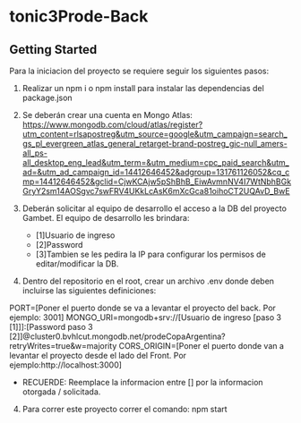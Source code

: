 # tonic3Prode-Back

## Getting Started
Para la iniciacion del proyecto se requiere seguir los siguientes pasos:

 1. Realizar un npm i o npm install para instalar las dependencias del package.json
 2. Se deberán crear una cuenta en Mongo Atlas:
    https://www.mongodb.com/cloud/atlas/register?utm_content=rlsapostreg&utm_source=google&utm_campaign=search_gs_pl_evergreen_atlas_general_retarget-brand-postreg_gic-null_amers-all_ps-all_desktop_eng_lead&utm_term=&utm_medium=cpc_paid_search&utm_ad=&utm_ad_campaign_id=14412646452&adgroup=131761126052&cq_cmp=14412646452&gclid=CjwKCAjw5pShBhB_EiwAvmnNV4I7WtNbhBGkGryY2sm14AOSgvc7swFRV4UKkLcAsK6mXcGca81oihoCT2UQAvD_BwE

 3. Deberán solicitar al equipo de desarrollo el acceso a la DB del proyecto Gambet.
    El equipo de desarrollo les brindara:
    - [1]Usuario de ingreso
    - [2]Password
    - [3]Tambien se les pedira la IP para configurar los permisos de editar/modificar la DB.

 3. Dentro del repositorio en el root, crear un archivo .env donde deben incluirse las siguientes definiciones:

PORT=[Poner el puerto donde se va a levantar el proyecto del back. Por ejemplo: 3001]
MONGO_URI=mongodb+srv://[Usuario de ingreso [paso 3 [1]]]:[Password paso 3 [2]]@cluster0.bvhlcut.mongodb.net/prodeCopaArgentina?retryWrites=true&w=majority
CORS_ORIGIN=[Poner el puerto donde van a levantar el proyecto desde el lado del Front. Por ejemplo:http://localhost:3000]


* RECUERDE: Reemplace la informacion entre [] por la informacion otorgada / solicitada.

 4. Para correr este proyecto correr el comando: npm start

